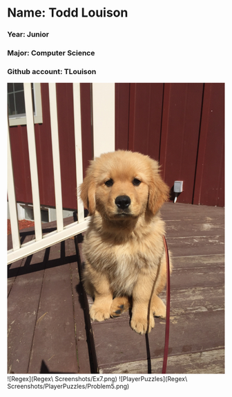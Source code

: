 # Name: Todd Louison
### Year: Junior
### Major: Computer Science
### Github account: TLouison

![Charlie](images/charlie.jpg)
![Regex](Regex\ Screenshots/Ex7.png)
![PlayerPuzzles](Regex\ Screenshots/PlayerPuzzles/Problem5.png)
